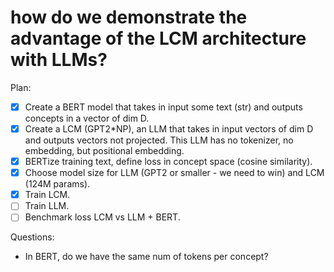 # how do we demonstrate the advantage of the LCM architecture with LLMs?

Plan:
- [x] Create a BERT model that takes in input some text (str) and outputs concepts in a vector of dim D.
- [x] Create a LCM (GPT2*NP), an LLM that takes in input vectors of dim D and outputs vectors not projected.
      This LLM has no tokenizer, no embedding, but positional embedding.
- [x] BERTize training text, define loss in concept space (cosine similarity).
- [x] Choose model size for LLM (GPT2 or smaller - we need to win) and LCM (124M params).
- [x] Train LCM.
- [ ] Train LLM.
- [ ] Benchmark loss LCM vs LLM + BERT.

Questions:
- In BERT, do we have the same num of tokens per concept?
